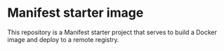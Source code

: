 # Manifest starter image

This repository is a Manifest starter project that serves to build a Docker image and deploy to a remote registry.

